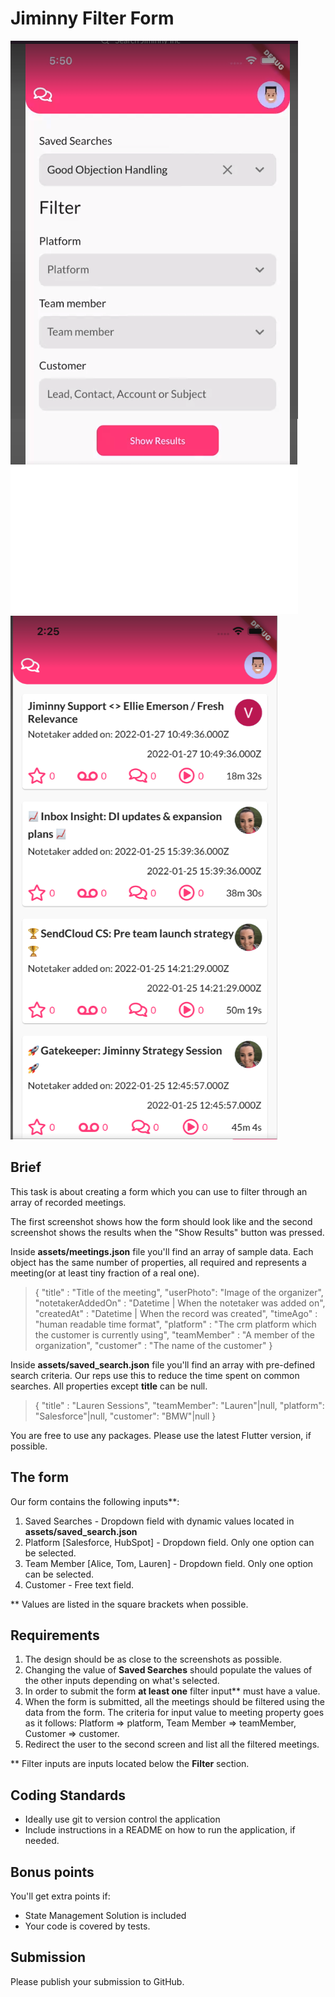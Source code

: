 # Jiminny Filter Form
![This is a alt text.](/mobile-task/form_screen.png "Form screen")
![This is a alt text.](/mobile-task/resuluts_screen.png "This is a sample image.")

## Brief
This task is about creating a form which you can use to filter through an array of recorded meetings.

The first screenshot shows how the form should look like and the second screenshot shows the results when the "Show Results" button was pressed.

Inside <b>assets/meetings.json</b> file you'll find an array of sample data.
Each object has the same number of properties, all required and represents a meeting(or at least tiny fraction of a real one).
> {
"title" : "Title of the meeting",
"userPhoto": "Image of the organizer",
"notetakerAddedOn" : "Datetime | When the notetaker was added on",
"createdAt" : "Datetime | When the record was created",
"timeAgo" : "human readable time format",
"platform" : "The crm platform which the customer is currently using",
"teamMember" : "A member of the organization",
"customer" : "The name of the customer"
}

Inside <b>assets/saved_search.json</b> file you'll find an array with pre-defined search criteria.
Our reps use this to reduce the time spent on common searches.
All properties except <b>title</b> can be null.
> {
"title" : "Lauren Sessions",
"teamMember": "Lauren"|null,
"platform": "Salesforce"|null,
"customer": "BMW"|null
}

You are free to use any packages.
Please use the latest Flutter version, if possible.

## The form
Our form contains the following inputs**:

1. Saved Searches - Dropdown field with dynamic values located in <b>assets/saved_search.json</b>
2. Platform [Salesforce, HubSpot] - Dropdown field. Only one option can be selected.
3. Team Member [Alice, Tom, Lauren] - Dropdown field. Only one option can be selected.
4. Customer - Free text field.

** Values are listed in the square brackets when possible.

## Requirements
1. The design should be as close to the screenshots as possible.
2. Changing the value of <b>Saved Searches</b> should populate the values of the other inputs depending on what's selected.
3. In order to submit the form <b>at least one</b> filter input** must have a value.
4. When the form is submitted, all the meetings should be filtered using the data from the form. The criteria for input value to meeting property goes as it follows: Platform => platform, Team Member => teamMember, Customer => customer.
5. Redirect the user to the second screen and list all the filtered meetings.

** Filter inputs are inputs located below the <b>Filter</b> section.

## Coding Standards
* Ideally use git to version control the application
* Include instructions in a README on how to run the application, if needed.

## Bonus points
You'll get extra points if:
- State Management Solution is included
- Your code is covered by tests.

## Submission
Please publish your submission to GitHub.
